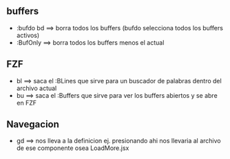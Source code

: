 ## buffers

- :bufdo bd ==> borra todos los buffers (bufdo selecciona todos los buffers activos)
- :BufOnly ==> borra todos los buffers menos el actual

## FZF

- <leader>bl ==> saca el :BLines que sirve para un buscador de palabras dentro del archivo actual
- <leader>bu ==> saca el :Buffers que sirve para ver los buffers abiertos y se abre en FZF

## Navegacion

- gd ==> nos lleva a la definicion ej. <LoadMore /> presionando ahi nos llevaria al archivo de ese componente osea LoadMore.jsx
